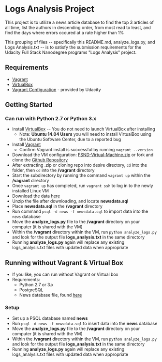 # Logs Analysis Project

This project is to utilize a news article database to find the top 3 articles of all time, list the authors in descending order, from most read to least, and find the days where errors occured at a rate higher than 1%

This grouping of files -- specifically this README.md, analyze_logs.py, and Logs Analysis.txt -- is to satisfy the submission requirements for the Udacity Full Stack Nanodegree programs "Logs Analysis" project.

## Requirements
* [Vagrant](https://www.vagrantup.com/downloads.html)
* [VirtualBox](https://www.virtualbox.org/wiki/Download_Old_Builds_5_1)
* [Vagrant Configuration](https://github.com/udacity/fullstack-nanodegree-vm) - provided by Udacity

## Getting Started
### Can run with Python 2.7 or Python 3.x
* Install [VirtualBox](https://www.virtualbox.org/wiki/Download_Old_Builds_5_1) -- You do not need to launch VirtualBox after installing
    * Note: **Ubuntu 14.04 Users** you will need to install VirtualBox using the Ubuntu Software Center, due to a reported bug
* Install [Vagrant](https://www.vagrantup.com/downloads.html)
    * Confirm Vagrant install is successful by running `vagrant --version`
* Download the VM configuration: [FSND-Virtual-Machine.zip](https://s3.amazonaws.com/video.udacity-data.com/topher/2018/April/5acfbfa3_fsnd-virtual-machine/fsnd-virtual-machine.zip) or fork and clone the [Github Repository](https://github.com/udacity/fullstack-nanodegree-vm)
* After extracting .zip or cloning repo into desire directory, `cd` into the folder, then `cd` into the **/vagrant** directory
* Start the subdirectory by running the command `vagrant up` within the **/vagrant** directory
* Once `vagrant up` has completed, run `vagrant ssh` to log in to the newly installed Linux VM
* Download the data [here](https://d17h27t6h515a5.cloudfront.net/topher/2016/August/57b5f748_newsdata/newsdata.zip)
* Unzip the file after downloading, and locate **newsdata.sql**
* Place **newsdata.sql** in the **/vagrant** directory
* Run command `psql -d news -f newsdata.sql` to import data into the `news` database
* Move the **analyze_logs.py** file to the **/vagrant** directory on your computer (it is shared with the VM)
* Within the **/vagrant** directory within the VM, run `python analyze_logs.py` and look for the output file **logs_analysis.txt** in the same directory
* Running **analyze_logs.py** again will replace any existing logs_analysis.txt files with updated data when appropriate

## Running without Vagrant & Virtual Box
* If you like, you can run without Vagrant or Virtual box
* Requrements:
    * Python 2.7 or 3.x
    * PostgreSQL
    * News database file, found [here](https://d17h27t6h515a5.cloudfront.net/topher/2016/August/57b5f748_newsdata/newsdata.zip)

### Setup        
* Set up a PSQL database named **news**
* Run `psql -d news -f newsdata.sql` to insert data into the **news** database
* Move the **analyze_logs.py** file to the **/vagrant** directory on your computer (it is shared with the VM)
* Within the **/vagrant** directory within the VM, run `python analyze_logs.py` and look for the output file **logs_analysis.txt** in the same directory
* Running **analyze_logs.py** again will replace any existing logs_analysis.txt files with updated data when appropriate
